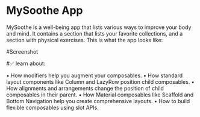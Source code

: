 # MySoothe App

MySoothe is a well-being app that lists various ways to improve your body and mind. It contains a
section that lists your favorite collections, and a section with physical exercises. This is what
the app looks like:

#Screenshot


#✅ learn about:

• How modifiers help you augment your composables. 
• How standard layout components like Column and LazyRow position child composables. 
• How alignments and arrangements change the position of child composables in their parent. 
• How Material composables like Scaffold and Bottom Navigation help you create comprehensive layouts. 
• How to build flexible composables using slot APIs.